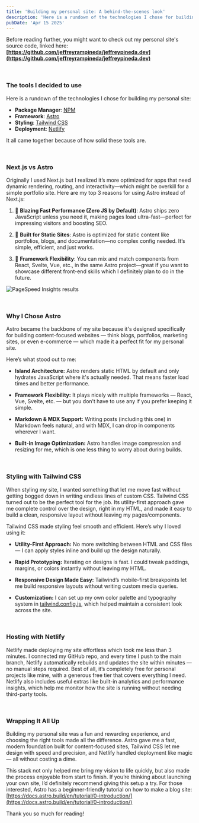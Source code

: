 ```yaml
---
title: 'Building my personal site: A behind-the-scenes look'
description: 'Here is a rundown of the technologies I chose for building my personal site'
pubDate: 'Apr 15 2025'
---
```


Before reading further, you might want to check out my personal site's source code, linked here: **[https://github.com/jeffreyrampineda/jeffreypineda.dev](https://github.com/jeffreyrampineda/jeffreypineda.dev)**

<br>

### The tools I decided to use

Here is a rundown of the technologies I chose for building my personal site:

- **Package Manager**: [NPM](https://www.npmjs.com/)
- **Framework**: [Astro](https://astro.build/)
- **Styling**: [Tailwind CSS](https://tailwindcss.com)
- **Deployment**: [Netlify](https://www.netlify.com/)

It all came together because of how solid these tools are.

<br>

### Next.js vs Astro

Originally I used Next.js but I realized it’s more optimized for apps that need dynamic rendering, routing, and interactivity—which might be overkill for a simple portfolio site. Here are my top 3 reasons for using Astro instead of Next.js:

1. 🚀 **Blazing Fast Performance (Zero JS by Default)**:
Astro ships zero JavaScript unless you need it, making pages load ultra-fast—perfect for impressing visitors and boosting SEO.

2. 🧱 **Built for Static Sites**:
Astro is optimized for static content like portfolios, blogs, and documentation—no complex config needed. It’s simple, efficient, and just works.

3. 🧩 **Framework Flexibility**:
You can mix and match components from React, Svelte, Vue, etc., in the same Astro project—great if you want to showcase different front-end skills which I definitely plan to do in the future.

![PageSpeed Insights results](/assets/pagespeed_insights_results.jpg)

<br>

### Why I Chose Astro

Astro became the backbone of my site because it's designed specifically for building content-focused websites — think blogs, portfolios, marketing sites, or even e-commerce — which made it a perfect fit for my personal site.

Here’s what stood out to me:

- **Island Architecture:** 
Astro renders static HTML by default and only hydrates JavaScript where it's actually needed. That means faster load times and better performance.

- **Framework Flexibility:** 
It plays nicely with multiple frameworks — React, Vue, Svelte, etc. — but you don’t have to use any if you prefer keeping it simple.

- **Markdown & MDX Support:** 
Writing posts (including this one) in Markdown feels natural, and with MDX, I can drop in components wherever I want.

- **Built-in Image Optimization:** 
Astro handles image compression and resizing for me, which is one less thing to worry about during builds.

<br>

### Styling with Tailwind CSS

When styling my site, I wanted something that let me move fast without getting bogged down in writing endless lines of custom CSS. Tailwind CSS turned out to be the perfect tool for the job. Its utility-first approach gave me complete control over the design, right in my HTML, and made it easy to build a clean, responsive layout without leaving my pages/components.

Tailwind CSS made styling feel smooth and efficient. Here’s why I loved using it:

- **Utility-First Approach:** 
No more switching between HTML and CSS files — I can apply styles inline and build up the design naturally.

- **Rapid Prototyping:** 
Iterating on designs is fast. I could tweak paddings, margins, or colors instantly without leaving my HTML.

- **Responsive Design Made Easy:** 
Tailwind’s mobile-first breakpoints let me build responsive layouts without writing custom media queries.

- **Customization:** 
I can set up my own color palette and typography system in [tailwind.config.js](https://github.com/jeffreyrampineda/jeffreypineda.dev/blob/main/tailwind.config.mjs), which helped maintain a consistent look across the site.

<br>

### Hosting with Netlify

Netlify made deploying my site effortless which took me less than 3 minutes. I connected my GitHub repo, and every time I push to the main branch, Netlify automatically rebuilds and updates the site within minutes — no manual steps required. Best of all, it’s completely free for personal projects like mine, with a generous free tier that covers everything I need. Netlify also includes useful extras like built-in analytics and performance insights, which help me monitor how the site is running without needing third-party tools.

<br>

### Wrapping It All Up

Building my personal site was a fun and rewarding experience, and choosing the right tools made all the difference. Astro gave me a fast, modern foundation built for content-focused sites, Tailwind CSS let me design with speed and precision, and Netlify handled deployment like magic — all without costing a dime. 

This stack not only helped me bring my vision to life quickly, but also made the process enjoyable from start to finish. If you’re thinking about launching your own site, I’d definitely recommend giving this setup a try. For those interested, Astro has a beginner-friendly tutorial on how to make a blog site: [https://docs.astro.build/en/tutorial/0-introduction/](https://docs.astro.build/en/tutorial/0-introduction/)

Thank you so much for reading!